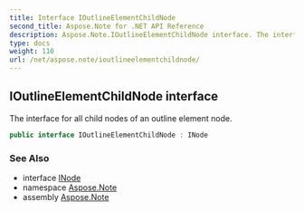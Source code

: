 ```yaml
---
title: Interface IOutlineElementChildNode
second_title: Aspose.Note for .NET API Reference
description: Aspose.Note.IOutlineElementChildNode interface. The interface for all child nodes of an outline element node
type: docs
weight: 110
url: /net/aspose.note/ioutlineelementchildnode/
---
```

## IOutlineElementChildNode interface

The interface for all child nodes of an outline element node.

```csharp
public interface IOutlineElementChildNode : INode
```

### See Also

* interface [INode](../inode/)
* namespace [Aspose.Note](../../aspose.note/)
* assembly [Aspose.Note](../../)


